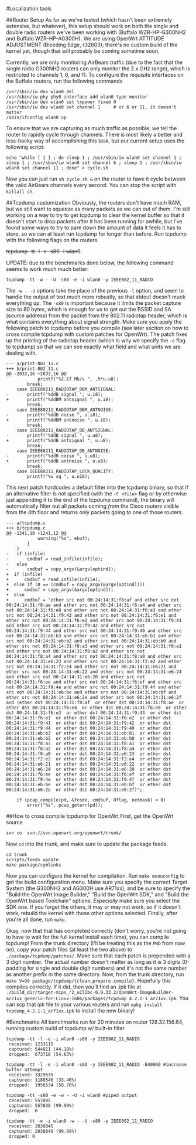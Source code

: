 #Localization tools

##Router Setup
As far as we've tested (which hasn't been extremely extensive, but whatever), this setup should work on both the single and double radio routers we've been working with (Buffalo WZR-HP-G300NH2 and Buffalo WZR-HP-AG300H).
We are using OpenWrt ATTITUDE ADJUSTMENT (Bleeding Edge, r32603); there's no custom build of the kernel yet, though that will probably be coming sometime soon.

Currently, we are only monitoring AirBears traffic (due to the fact that the single radio G300NH2 routers can only monitor the 2.x GHz range), which is restricted to channels 1, 6, and 11. To configure the
requisite interfaces on the Buffalo routers, run the following commands

```
/usr/sbin/iw dev wlan0 del
/usr/sbin/iw phy phy0 interface add wlan0 type monitor
/usr/sbin/iw dev wlan0 set txpower fixed 0
/usr/sbin/iw dev wlan0 set channel 1     # or 6 or 11, it doesn't matter
/sbin/ifconfig wlan0 up
```

To ensure that we are capturing as much traffic as possible, we tell the router to rapidly cycle through channels. There is most likely a better and less-hacky way of accomplishing this task, but our current setup uses the following script:

```
echo "while [ 1 ] ; do sleep 1 ; /usr/sbin/iw wlan0 set channel 1 ; sleep 1 ; /usr/sbin/iw wlan0 set channel 6 ; sleep 1 ; /usr/sbin/iw wlan0 set channel 11 ; done" > cycle.sh
```

Now you can just run ```sh cycle.sh &``` on the router to have it cycle between the valid AirBears channels every second. You can stop the script with ```killall sh```.

##Tcpdump customization
Obviously, the routers don't have much RAM, but we still want to squeeze as many packets as we can out of them. I'm still working on a way to try to get tcpdump to clear the kernel buffer so that it doesn't start to drop packets after it has been
running for awhile, but I've found some ways to try to pare down the amount of data it feels it has to store, so we can at least run tcpdump for longer than before. Run tcpdump with the following flags on the routers. 

~~tcpdump -tt -l -e -s80 -i wlan0~~

UPDATE: due to the benchmarks done below, the following command seems to work much much better:
```
tcpdump -tt -w - -U -s80 -e -i wlan0 -y IEEE802_11_RADIO
```

The ```-w - -U``` options take the place of the previous ```-l``` option, and seem to handle the output of text much more robustly, so that stdout doesn't muck everything up. The ```-s80``` is important because it limits the packet capture size to 80 bytes, which is enough for us to get out the BSSID and SA (source address) from the packet from the 802.11 radiotap header, which is what contains everything about signal strength.
Make sure you apply the following patch to tcpdump before you compile (see later section on how to cross compile tcpdump with custom patches for OpenWrt). The patch fixes up the printing of the radiotap header (which is why we specify the ```-e``` flag to tcpdump)
so that we can see exactly what field and what units we are dealing with.

```
--- a/print-802_11.c	
+++ b/print-802_11.c	
@@ -2033,16 +2033,16 @@
 			printf("%2.1f Mb/s ", .5*u.u8);
 		break;
 	case IEEE80211_RADIOTAP_DBM_ANTSIGNAL:
-		printf("%ddB signal ", u.i8);
+		printf("%ddBM antsignal ", u.i8);
 		break;
 	case IEEE80211_RADIOTAP_DBM_ANTNOISE:
-		printf("%ddB noise ", u.i8);
+		printf("%ddBM antnoise ", u.i8);
 		break;
 	case IEEE80211_RADIOTAP_DB_ANTSIGNAL:
-		printf("%ddB signal ", u.u8);
+		printf("%ddB antsignal ", u.u8);
 		break;
 	case IEEE80211_RADIOTAP_DB_ANTNOISE:
-		printf("%ddB noise ", u.u8);
+		printf("%ddB antnoise ", u.u8);
 		break;
 	case IEEE80211_RADIOTAP_LOCK_QUALITY:
 		printf("%u sq ", u.u16);
```

This next patch hardcodes a default filter into the tcpdump binary, so that if an alternative filter is not specified (with the ```-F <file>``` flag or by otherwise just appending it to the end
of the tcpdump command), the binary will automatically filter out all packets coming *from* the Cisco routers visible from the 4th floor and returns only packets going *to* one of those routers.

```
--- a/tcpdump.c
+++ b/tcpdump.c
@@ -1241,10 +1241,12 @@
 			warning("%s", ebuf);
 		}
 	}
-	if (infile)
-		cmdbuf = read_infile(infile);
-	else
-		cmdbuf = copy_argv(&argv[optind]);
+  if (infile)
+      cmdbuf = read_infile(infile);
+  else if (0 == (cmdbuf = copy_argv(&argv[optind])))
+      cmdbuf = copy_argv(&argv[optind]);
+  else
+      cmdbuf = "ether src not 00:24:14:31:f8:af and ether src not 00:24:14:31:f8:ae and ether src not 00:24:14:31:f6:e4 and ether src not 00:24:14:31:f6:e0 and ether src not 00:24:14:31:f6:e3 and ether src not 00:24:14:31:f9:43 and ether src not 00:24:14:31:f6:e1 and ether src not 00:24:14:31:f6:e2 and ether src not 00:24:14:31:f9:41 and ether src not 00:24:14:31:f9:42 and ether src not 00:24:14:31:f9:44 and ether src not 00:24:14:31:f9:40 and ether src not 00:24:14:31:eb:b3 and ether src not 00:24:14:31:eb:b1 and ether src not 00:24:14:31:eb:b2 and ether src not 00:24:14:31:eb:b0 and ether src not 00:24:14:31:f8:a3 and ether src not 00:24:14:31:f8:a1 and ether src not 00:24:14:31:f8:a2 and ether src not 00:24:14:31:f8:a4 and ether src not 00:24:14:31:f8:a0 and ether src not 00:24:14:31:e6:23 and ether src not 00:24:14:31:f2:e2 and ether src not 00:24:14:31:f2:e4 and ether src not 00:24:14:31:e6:21 and ether src not 00:24:14:31:e6:22 and ether src not 00:24:14:31:e6:24 and ether src not 00:24:14:31:e6:20 and ether src not 00:24:14:31:f6:ee and ether src not 00:24:14:31:f6:ef and ether src not 00:24:14:31:f9:4e and ether src not 00:24:14:31:f9:4f and ether src not 00:24:14:31:eb:be and ether src not 00:24:14:31:eb:bf and ether src not 00:24:14:31:e6:2e and ether src not 00:24:14:31:e6:2f and (ether dst 00:24:14:31:f8:af  or ether dst 00:24:14:31:f8:ae  or ether dst 00:24:14:31:f6:e4  or ether dst 00:24:14:31:f6:e0  or ether dst 00:24:14:31:f6:e3  or ether dst 00:24:14:31:f9:43  or ether dst 00:24:14:31:f6:e1  or ether dst 00:24:14:31:f6:e2  or ether dst 00:24:14:31:f9:41  or ether dst 00:24:14:31:f9:42  or ether dst 00:24:14:31:f9:44  or ether dst 00:24:14:31:f9:40  or ether dst 00:24:14:31:eb:b3  or ether dst 00:24:14:31:eb:b1  or ether dst 00:24:14:31:eb:b2  or ether dst 00:24:14:31:eb:b0  or ether dst 00:24:14:31:f8:a3  or ether dst 00:24:14:31:f8:a1  or ether dst 00:24:14:31:f8:a2  or ether dst 00:24:14:31:f8:a4  or ether dst 00:24:14:31:f8:a0  or ether dst 00:24:14:31:e6:23  or ether dst 00:24:14:31:f2:e2  or ether dst 00:24:14:31:f2:e4  or ether dst 00:24:14:31:e6:21  or ether dst 00:24:14:31:e6:22  or ether dst 00:24:14:31:e6:24  or ether dst 00:24:14:31:e6:20  or ether dst 00:24:14:31:f6:ee  or ether dst 00:24:14:31:f6:ef  or ether dst 00:24:14:31:f9:4e  or ether dst 00:24:14:31:f9:4f  or ether dst 00:24:14:31:eb:be  or ether dst 00:24:14:31:eb:bf  or ether dst 00:24:14:31:e6:2e  or ether dst 00:24:14:31:e6:2f)";
 
 	if (pcap_compile(pd, &fcode, cmdbuf, Oflag, netmask) < 0)
 		error("%s", pcap_geterr(pd));
```

##How to cross compile tcpdump for OpenWrt
First, get the OpenWrt source

```
svn co  svn://svn.openwrt.org/openwrt/trunk/
```

Now ```cd``` into the trunk, and make sure to update the package feeds.

```
cd trunk
scripts/feeds update
make package/symlinks
```

Now you can configure the kernel for compilation. Run ```make menuconfig``` to get the build configuration menu. Make sure you specify the correct Target System (the G300NH2 and AG300H use AR71xx), and
be sure to specify the "Build the OpenWrt Image Builder," "Build the OpenWrt SDK," and "Build the OpenWrt based Toolchain" options. *Especially* make sure you select the SDK one. If you forget the others,
it may or may not work, so if it doesn't work, rebuild the kernel with those other options selected. Finally, after you're all done, run ```make```.

Okay, now that that has completed correctly (don't worry, you're not going to have to wait for the full kernel install each time), you can compile tcpdump! From the trunk directory (I'll be treating this as the ```PWD``` from now on),
copy your patch files (at least the two above) to ```./package/tcpdump/patches/```. Make sure that each patch is prepended with a 3 digit number. The actual number doesn't matter as long as it is 3 digits (0-padding for single and double
digit numbers) and it's not the same number as another prefix in the same directory. Now, from the trunk directory, run ```make V=99 package/tcpdump/{clean,prepare,compile}```. Hopefully this compiles correctly. If it did, then you'll find
an .ipk file at ```./build_dir/target-mips_r2_uClibc-0.9.33.2/OpenWrt-ImageBuilder-ar71xx_generic-for-Linux-i686/packages/tcpdump_4.2.1-1_ar71xx.ipk```. You can scp that ipk file to your various routers and run ```opkg install tcpdump_4.2.1-1_ar71xx.ipk```
to install the new binary!

#Benchmarks
All benchmarks run for 20 minutes on router 128.32.156.64, running custom build of tcpdump w/ built-in filter
 
```
tcpdump -tt -l -e -i wlan0 -s80 -y IEEE802_11_RADIO                                                 
 received: 1233115                                                                                   
 captured: 544811 (44.18%)
 dropped:  673710 (54.63%)
 
tcpdump -tt -l -e -i wlan0 -s80 -y IEEE802_11_RADIO -B40000 #increase buffer attempt                
 received: 3329535
 captured: 1180546 (33.46%)                                                                          
 dropped:  1956534 (58.76%)
     
tcpdump -tt -s80 -e -w - -U -i wlan0 #piped output                                                  
 received: 557045                                                                                    
 captured: 557038 (99.99%)
 dropped:  0
 
tcpdump -tt -e -i wlan0 -w - -U -s80 -y IEEE802_11_RADIO
 received: 2038845
 captured: 2038849 (99.99%)
 dropped: 0
```